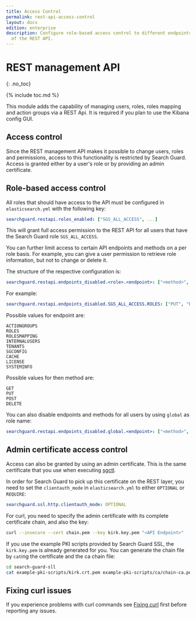 ```yaml
---
title: Access Control
permalink: rest-api-access-control
layout: docs
edition: enterprise
description: Configure role-based access control to different endpoints and methods
  of the REST API.
---
```

<!---
Copyright 2022 floragunn GmbH
-->

# REST management API
{: .no_toc}

{% include toc.md %}

This module adds the capability of managing users, roles, roles mapping and action groups via a REST Api. It is required if you plan to use the Kibana config GUI.

## Access control

Since the REST management API makes it possible to change users, roles and permissions, access to this functionality is restricted by Search Guard. Access is granted either by a user's role or by providing an admin certificate.

## Role-based access control

All roles that should have access to the API must be configured in `elasticsearch.yml` with the following key:

```yaml
searchguard.restapi.roles_enabled: ["SGS_ALL_ACCESS", ...]
```

This will grant full access permission to the REST API for all users that have the Search Guard role `SGS_ALL_ACCESS`.

You can further limit access to certain API endpoints and methods on a per role basis. For example, you can give a user permission to retrieve role information, but not to change or delete it.

The structure of the respective configuration is:

```yaml
searchguard.restapi.endpoints_disabled.<role>.<endpoint>: ["<method>",...]
```

For example:

```yaml
searchguard.restapi.endpoints_disabled.SGS_ALL_ACCESS.ROLES: ["PUT", "POST", "DELETE"]
```

Possible values for endpoint are:

```
ACTIONGROUPS
ROLES
ROLESMAPPING
INTERNALUSERS
TENANTS
SGCONFIG
CACHE
LICENSE
SYSTEMINFO
```

Possible values for then method are:

```
GET
PUT
POST
DELETE
```

You can also disable endpoints and methods for all users by using `global` as role name:

```yaml
searchguard.restapi.endpoints_disabled.global.<endpoint>: ["<method>",...]
```

## Admin certificate access control

Access can also be granted by using an admin certificate. This is the same certificate that you use when executing [sgctl](sgctl-configuration-changes).

In order for Search Guard to pick up this certificate on the REST layer, you need to set the `clientauth_mode` in `elasticsearch.yml` to either `OPTIONAL` or `REQUIRE`:

```yaml
searchguard.ssl.http.clientauth_mode: OPTIONAL
```

For curl, you need to specify the admin certificate with its complete certificate chain, and also the key:

```bash
curl --insecure --cert chain.pem --key kirk.key.pem "<API Endpoint>"
```

If you use the example PKI scripts provided by Search Guard SSL, the `kirk.key.pem` is already generated for you. You can generate the chain file by `cat`ing the certificate and the ca chain file:

```bash
cd search-guard-sll
cat example-pki-scripts/kirk.crt.pem example-pki-scripts/ca/chain-ca.pem > chain.pem
```

## Fixing curl issues

If you experience problems with curl commands see [Fixing curl](troubleshooting-tls#fixing-curl) first before reporting any issues.

